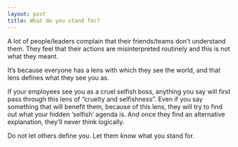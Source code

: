 ```yaml
---
layout: post
title: What do you stand for?
---
```


A lot of people/leaders complain that their friends/teams don’t understand them. They feel that their actions are misinterpreted routinely and this is not what they meant.

It’s because everyone has a lens with which they see the world, and that lens defines what they see you as.

If your employees see you as a cruel selfish boss, anything you say will first pass through this lens of “cruelty and selfishness”. Even if you say something that will benefit them, because of this lens, they will try to find out what your hidden ‘selfish’ agenda is. And once they find an alternative explanation, they’ll never think logically.

Do not let others define you. Let them know what you stand for. 

